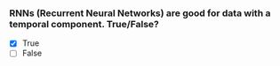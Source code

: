 
### RNNs (Recurrent Neural Networks) are good for data with a temporal component. True/False?
 - [x] True
 - [ ] False 
